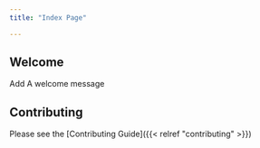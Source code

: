 ```yaml
---
title: "Index Page"

---
```


## Welcome

Add A welcome message

## Contributing

Please see the [Contributing Guide]({{< relref "contributing" >}})


